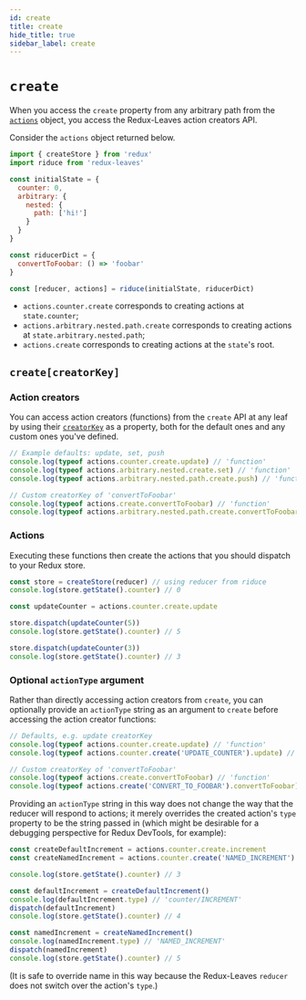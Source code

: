 ```yaml
---
id: create
title: create
hide_title: true
sidebar_label: create
---
```


# `create`

When you access the `create` property from any arbitrary path from the [`actions`](actions.md) object, you access the Redux-Leaves action creators API.

Consider the `actions` object returned below.
```js
import { createStore } from 'redux'
import riduce from 'redux-leaves'

const initialState = {
  counter: 0,
  arbitrary: {
    nested: {
      path: ['hi!']
    }
  }
}

const riducerDict = {
  convertToFoobar: () => 'foobar'
}

const [reducer, actions] = riduce(initialState, riducerDict)
```

* `actions.counter.create` corresponds to creating actions at `state.counter`;
* `actions.arbitrary.nested.path.create` corresponds to creating actions at `state.arbitrary.nested.path`;
* `actions.create` corresponds to creating actions at the `state`'s root.

## `create[creatorKey]`
### Action creators
You can access action creators (functions) from the `create` API at any leaf by using their [`creatorKey`](creatorKeys.md) as a property, both for the default ones and any custom ones you've defined.

```js
// Example defaults: update, set, push
console.log(typeof actions.counter.create.update) // 'function'
console.log(typeof actions.arbitrary.nested.create.set) // 'function'
console.log(typeof actions.arbitrary.nested.path.create.push) // 'function'

// Custom creatorKey of 'convertToFoobar'
console.log(typeof actions.create.convertToFoobar) // 'function'
console.log(typeof actions.arbitrary.nested.path.create.convertToFoobar) // 'function'
```

### Actions
Executing these functions then create the actions that you should dispatch to your Redux store.

```js
const store = createStore(reducer) // using reducer from riduce
console.log(store.getState().counter) // 0

const updateCounter = actions.counter.create.update

store.dispatch(updateCounter(5))
console.log(store.getState().counter) // 5

store.dispatch(updateCounter(3))
console.log(store.getState().counter) // 3
```

### Optional `actionType` argument
Rather than directly accessing action creators from `create`, you can optionally provide an `actionType` string as an argument to `create` before accessing the action creator functions:

```js
// Defaults, e.g. update creatorKey
console.log(typeof actions.counter.create.update) // 'function'
console.log(typeof actions.counter.create('UPDATE_COUNTER').update) // 'function'

// Custom creatorKey of 'convertToFoobar'
console.log(typeof actions.create.convertToFoobar) // 'function'
console.log(typeof actions.create('CONVERT_TO_FOOBAR').convertToFoobar) // 'function'
```

Providing an `actionType` string in this way does not change the way that the reducer will respond to actions; it merely overrides the created action's `type` property to be the string passed in (which might be desirable for a debugging perspective for Redux DevTools, for example):

```js
const createDefaultIncrement = actions.counter.create.increment
const createNamedIncrement = actions.counter.create('NAMED_INCREMENT').increment

console.log(store.getState().counter) // 3

const defaultIncrement = createDefaultIncrement()
console.log(defaultIncrement.type) // 'counter/INCREMENT'
dispatch(defaultIncrement)
console.log(store.getState().counter) // 4

const namedIncrement = createNamedIncrement()
console.log(namedIncrement.type) // 'NAMED_INCREMENT'
dispatch(namedIncrement)
console.log(store.getState().counter) // 5
```

(It is safe to override name in this way because the Redux-Leaves `reducer` does not switch over the action's `type`.)